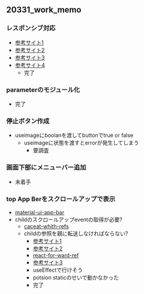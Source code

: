 ## 20331_work_memo

### レスポンシブ対応

* [参考サイト1](https://www.seojuku.com/blog/responsive-mediaquery.html)
* [参考サイト2](https://maku77.github.io/js/canvas/size.html)
* [参考サイト3](https://reactjs.org/docs/faq-styling.html)
* [参考サイト4](https://qiita.com/lightnet328/items/218eb1c4a347302cc340)
  * 完了

### parameterのモジュール化

* 完了

### 停止ボタン作成

* useimageにboolanを渡してbuttonでtrue or false
  * useimageに状態を渡すとerrorが発生してしまう
    * 要調査

### 画面下部にメニューバー追加

* 未着手

### top App Berをスクロールアップで表示

* [material-ui-app-bar](https://material-ui.com/ja/components/app-bar)
* childのスクロールアップeventの取得が必要?
  * [caceat-whith-refs](https://material-ui.com/guides/composition/#caveat-with-refs)
  * childの参照を親に転送しなければならない?
    * [参考サイト1](https://www.pluralsight.com/guides/using-react-refs-typescript)
    * [参考サイト2](https://reactjs.org/docs/forwarding-refs.html)
    * [react-for-ward-ref](https://reactjs.org/docs/react-api.html#reactforwardref)
    * [参考サイト3](https://stackoverflow.com/questions/54654303/using-a-forwardref-component-with-children-in-typescript)
    * useEffectで行けそう
    * potsion staticのせいで動かなかった
    * 完了
